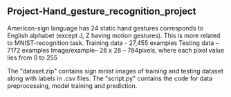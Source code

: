 ## Project-Hand_gesture_recognition_project

American-sign language has 24 static hand gestures corresponds to English alphabet (except J, Z having motion gestures).
This is more related to MNIST-recognition task.
Training data - 27,455 examples 
Testing data – 7172 examples
Image/example– 28 x 28 – 784pixels, where each pixel value lies from 0 to 255

The "dataset.zip" contains sign mnist images of training and testing dataset along with labels in .csv files.
The "script.py" contains the code for data preprocessing, model training and prediction.
